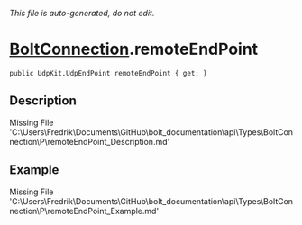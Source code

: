 *This file is auto-generated, do not edit.*

# [BoltConnection](Types/BoltConnection.md).remoteEndPoint
`public UdpKit.UdpEndPoint remoteEndPoint { get; }`
## Description
Missing File 'C:\Users\Fredrik\Documents\GitHub\bolt_documentation\api\Types\BoltConnection\P\remoteEndPoint_Description.md'
## Example
Missing File 'C:\Users\Fredrik\Documents\GitHub\bolt_documentation\api\Types\BoltConnection\P\remoteEndPoint_Example.md'
